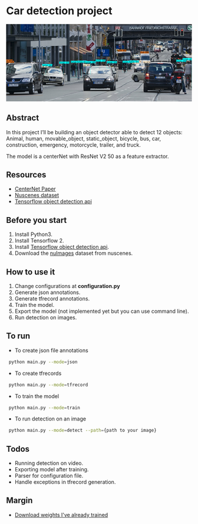 # Car detection project

<p align="center">
  <img width="600" src="img/detections3.png">
</p>

## Abstract
In this project I’ll be building an object detector able to detect 12 objects: Animal, human, movable_object, static_object, bicycle, bus, car, construction, emergency, motorcycle, trailer, and truck.

The model is a centerNet with ResNet V2 50 as a feature extractor.

## Resources
* [CenterNet Paper](https://arxiv.org/abs/1904.07850)
* [Nuscenes dataset](https://www.nuscenes.org/nuimages)
* [Tensorflow object detection api](https://github.com/tensorflow/models/tree/master/research/object_detection)

## Before you start
1. Install Python3.
2. Install Tensorflow 2.
3. Install [Tensorflow object detection api](https://github.com/tensorflow/models/blob/master/research/object_detection/g3doc/tf2.md).
4. Download the [nuImages](https://www.nuscenes.org/download) dataset from nuscenes.

## How to use it
1. Change configurations at **configuration.py**
2. Generate json annotations.
3. Generate tfrecord annotations.
4. Train the model.
5. Export the model (not implemented yet but you can use command line).
6. Run detection on images.

## To run
* To create json file annotations
```bash
 python main.py --mode=json
```
* To create tfrecords
```bash
 python main.py --mode=tfrecord
```
* To train the model
```bash
 python main.py --mode=train
```
* To run detection on an image
```bash
 python main.py --mode=detect --path={path to your image}
```

## Todos
* Running detection on video.
* Exporting model after training.
* Parser for configuration file.
* Handle exceptions in tfrecord generation.

## Margin
* [Download weights I've already trained](https://drive.google.com/drive/folders/1srMUxkCxiJHRAMOVxEOQg4atKkNFpx0Y?usp=sharing)
